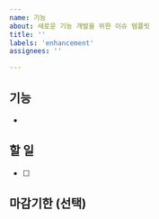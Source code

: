 ```yaml
---
name: 기능
about: 새로운 기능 개발을 위한 이슈 템플릿
title: ''
labels: 'enhancement'
assignees: ''

---
```


## 기능 
- 

## 할 일
- [ ] 

## 마감기한 (선택)

